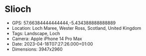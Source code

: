 # Slioch

- GPS: 57.66384444444444,-5.434388888888889
- Location: Loch Maree, Wester Ross, Scotland, United Kingdom
- Tags: Landscape, Loch
- Camera: Apple iPhone 14 Pro Max
- Date: 2023-04-18T07:27:26.000+01:00
- Dimensions: 3947x2960
